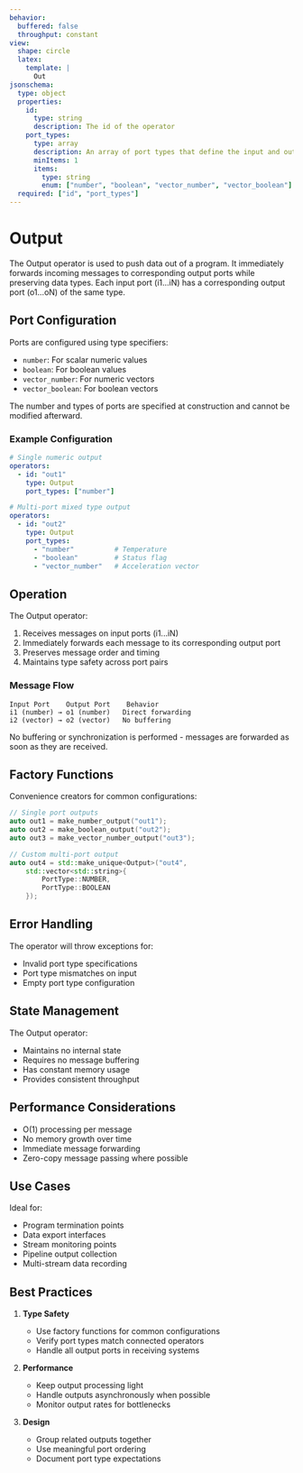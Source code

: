 ```yaml
---
behavior:
  buffered: false
  throughput: constant
view:
  shape: circle
  latex:
    template: |
      Out
jsonschema:
  type: object
  properties:
    id:
      type: string
      description: The id of the operator
    port_types:
      type: array
      description: An array of port types that define the input and output ports
      minItems: 1
      items:
        type: string
        enum: ["number", "boolean", "vector_number", "vector_boolean"]
  required: ["id", "port_types"]
---
```


# Output

The Output operator is used to push data out of a program. It immediately forwards incoming messages to corresponding output ports while preserving data types. Each input port (i1...iN) has a corresponding output port (o1...oN) of the same type.

## Port Configuration

Ports are configured using type specifiers:

- `number`: For scalar numeric values
- `boolean`: For boolean values
- `vector_number`: For numeric vectors
- `vector_boolean`: For boolean vectors

The number and types of ports are specified at construction and cannot be modified afterward.

### Example Configuration

```yaml
# Single numeric output
operators:
  - id: "out1"
    type: Output
    port_types: ["number"]

# Multi-port mixed type output
operators:
  - id: "out2"
    type: Output
    port_types:
      - "number"          # Temperature
      - "boolean"         # Status flag
      - "vector_number"   # Acceleration vector
```

## Operation

The Output operator:

1. Receives messages on input ports (i1...iN)
2. Immediately forwards each message to its corresponding output port
3. Preserves message order and timing
4. Maintains type safety across port pairs

### Message Flow

```
Input Port    Output Port    Behavior
i1 (number) → o1 (number)   Direct forwarding
i2 (vector) → o2 (vector)   No buffering
```

No buffering or synchronization is performed - messages are forwarded as soon as they are received.

## Factory Functions

Convenience creators for common configurations:

```cpp
// Single port outputs
auto out1 = make_number_output("out1");
auto out2 = make_boolean_output("out2");
auto out3 = make_vector_number_output("out3");

// Custom multi-port output
auto out4 = std::make_unique<Output>("out4",
    std::vector<std::string>{
        PortType::NUMBER,
        PortType::BOOLEAN
    });
```

## Error Handling

The operator will throw exceptions for:

- Invalid port type specifications
- Port type mismatches on input
- Empty port type configuration

## State Management

The Output operator:

- Maintains no internal state
- Requires no message buffering
- Has constant memory usage
- Provides consistent throughput

## Performance Considerations

- O(1) processing per message
- No memory growth over time
- Immediate message forwarding
- Zero-copy message passing where possible

## Use Cases

Ideal for:

- Program termination points
- Data export interfaces
- Stream monitoring points
- Pipeline output collection
- Multi-stream data recording

## Best Practices

1. **Type Safety**

   - Use factory functions for common configurations
   - Verify port types match connected operators
   - Handle all output ports in receiving systems

2. **Performance**

   - Keep output processing light
   - Handle outputs asynchronously when possible
   - Monitor output rates for bottlenecks

3. **Design**
   - Group related outputs together
   - Use meaningful port ordering
   - Document port type expectations
